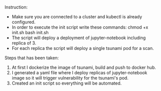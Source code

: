 Instruction:
* Make sure you are connected to a cluster and kubectl is already configured.
* In order to execute the init script write these commands:
    chmod +x init.sh
    bash init.sh
* The script will deploy a deployment of jupyter-notebook including replica of 3.
* For each replica the script will deploy a single tsunami pod for a scan.

Steps that has been taken:
1. At first I dockerize the image of tsunami, build and push to docker hub.
2. I generated a yaml file where I deploy replicas of jupyter-notebook image so it will trigger vulnerability for the tsunami's pod.
3. Created an init script so everything will be automated.